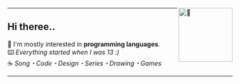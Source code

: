 [<img align="right" width="121" src="https://count.getloli.com/get/@:lyushher?theme=rule34" alt="🍜">](https://youtu.be/9Z2I6S2ERNg)

---
## Hi theree..
                                                                                        
🍰 I'm mostly interested in **programming languages**.                                                                                                                                                                                                                                                                                                                                                                                                           
⌨️ *Everything started when I was 13 :)*                                                                                        
☕️ *Song・Code・Design・Series・Drawing・Games*                                                                                          

---

<!--  

fav themes;
rule34 / moebooru

-->
